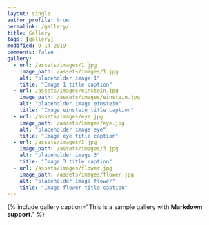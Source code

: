 ```yaml
---
layout: single
author_profile: true
permalink: /gallery/
title: Gallery
tags: [gallery]
modified: 9-14-2019
comments: false
gallery:
  - url: /assets/images/1.jpg
    image_path: /assets/images/1.jpg
    alt: "placeholder image 1"
    title: "Image 1 title caption"
  - url: /assets/images/einstein.jpg
    image_path: /assets/images/einstein.jpg
    alt: "placeholder image einstein"
    title: "Image einstein title caption" 
  - url: /assets/images/eye.jpg
    image_path: /assets/images/eye.jpg
    alt: "placeholder image eye"
    title: "Image eye title caption"
  - url: /assets/images/3.jpg
    image_path: /assets/images/3.jpg
    alt: "placeholder image 3"
    title: "Image 3 title caption" 
  - url: /assets/images/flower.jpg
    image_path: /assets/images/flower.jpg
    alt: "placeholder image flower"
    title: "Image flower title caption"    
---
```


{% include gallery caption="This is a sample gallery with **Markdown support**." %}

